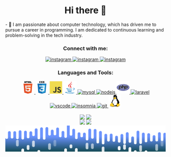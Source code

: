 <h1 align='center'>Hi there 👋</h1>
- 💬 I am passionate about computer technology, which has driven me to pursue a career in programming. I am dedicated to continuous learning and problem-solving in the tech industry.
<h3 align='center'>Connect with me:</h3>
<div align='center'>
  <a href='https://www.instagram.com/rippaiii_/' target="_blank" rel="noreferrer">
    <img src='https://img.icons8.com/?size=100&id=Xy10Jcu1L2Su&format=png&color=000000' alt="instagram" width="40" height="40">
  </a>
  <a href='https://www.youtube.com/channel/UCRTMrabJqWxAMSHsahxHZ_w' target="_blank" rel="noreferrer">
    <img src='https://img.icons8.com/?size=100&id=19318&format=png&color=000000' alt="instagram" width="40" height="40">
  </a>
  <a href='https://discord.com/users/547716155973042176' target="_blank" rel="noreferrer">
    <img src='https://img.icons8.com/?size=100&id=30998&format=png&color=000000' alt="instagram" width="40" height="40">
  </a>  
</div>

<h3 align='center'>Languages and Tools:</h3>
<div align='center'>
  <a href="https://www.w3.org/html/" target="_blank" rel="noreferrer">
    <img src="https://raw.githubusercontent.com/devicons/devicon/master/icons/html5/html5-original-wordmark.svg" alt="html5" width="40" height="40" />
</a>
  <a href="https://www.w3schools.com/css/" target="_blank" rel="noreferrer">
    <img src="https://raw.githubusercontent.com/devicons/devicon/master/icons/css3/css3-original-wordmark.svg" alt="css3" width="40" height="40" />
  </a>
  <a href="https://developer.mozilla.org/en-US/docs/Web/JavaScript" target="_blank" rel="noreferrer">
    <img src="https://raw.githubusercontent.com/devicons/devicon/master/icons/javascript/javascript-original.svg" alt="javascript" width="40" height="40" />
  </a>
  <a href="https://www.java.com" target="_blank" rel="noreferrer">
    <img src="https://raw.githubusercontent.com/devicons/devicon/master/icons/java/java-original.svg" alt="java" width="40" height="40" />
  </a>
  <a href="https://www.mysql.com/" target="_blank" rel="noreferrer">
    <img src="https://cdn.jsdelivr.net/gh/devicons/devicon@latest/icons/mysql/mysql-original.svg" alt="mysql" width="40" height="40" />
  </a>
  <a href="https://nodejs.org" target="_blank" rel="noreferrer">
    <img src="https://cdn.jsdelivr.net/gh/devicons/devicon@latest/icons/nodejs/nodejs-original.svg" alt="nodejs" width="40" height="40" />
  </a>
  <a href="https://www.php.net" target="_blank" rel="noreferrer">
    <img src="https://raw.githubusercontent.com/devicons/devicon/master/icons/php/php-original.svg" alt="php" width="40" height="40" />
  </a>
  <a href="https://laravel.com/" target="_blank" rel="noreferrer">
    <img src="https://cdn.jsdelivr.net/gh/devicons/devicon@latest/icons/laravel/laravel-original.svg" alt="laravel" width="40" height="40" />
  </a>
  <br>
  <!--
  -->
  <a href="https://code.visualstudio.com/" target="_blank" rel="noreferrer">
    <img src="https://cdn.jsdelivr.net/gh/devicons/devicon@latest/icons/vscode/vscode-original.svg" alt="vscode" width="40" height="40"/>
  </a>
  <a href="https://insomnia.rest/" target="_blank" rel="noreferrer">
    <img src="https://cdn.jsdelivr.net/gh/devicons/devicon@latest/icons/insomnia/insomnia-original.svg" alt="insomnia" width="40" height="40"/>
  </a>
  <a href="https://git-scm.com/" target="_blank" rel="noreferrer">
    <img src="https://www.vectorlogo.zone/logos/git-scm/git-scm-icon.svg" alt="git" width="40" height="40" />
  </a>
   <a href="https://www.linux.org/" target="_blank" rel="noreferrer">
    <img src="https://raw.githubusercontent.com/devicons/devicon/master/icons/linux/linux-original.svg" alt="linux" width="40" height="40" />
  </a>
</div>
<br>


<!--
**RIFAI1010/RIFAI1010** is a ✨ _special_ ✨ repository because its `README.md` (this file) appears on your GitHub profile.

Here are some ideas to get you started:

- 🔭 I’m currently working on ...
- 🌱 I’m currently learning ...
- 👯 I’m looking to collaborate on ...
- 🤔 I’m looking for help with ...
- 💬 Ask me about ...
- 📫 How to reach me: ...
- 😄 Pronouns: ...
- ⚡ Fun fact: ...
-->

<!--
| <a href='https://discord.com/users/547716155973042176' target="_blank" rel="noreferrer"><img align="center" src='https://lanyard.cnrad.dev/api/547716155973042176'></a> | <a href='https://github.com/RIFAI1010/perpustakaan-web' target="_blank" rel="noreferrer"><img align="center" src='https://github-readme-stats.vercel.app/api/pin/?username=rifai1010&repo=perpustakaan-web&theme=algolia'></a> |
  | ------------- | ------------- |
  
-->
  
<div align='center'>
  <a href='https://discord.com/users/547716155973042176' target="_blank" rel="noreferrer"><img align="center" src='https://lanyard.cnrad.dev/api/547716155973042176' height='170'></a>
  <a href='https://github.com/RIFAI1010/perpustakaan-web' target="_blank" rel="noreferrer"><img align="center" src='https://github-readme-stats.vercel.app/api/pin/?username=rifai1010&repo=perpustakaan-web&theme=algolia' height='170'></a><br>
  <img src='https://github-readme-stats.vercel.app/api?username=rifai1010&theme=algolia&show_icons=true&hide=stars' height='170'>
  <img src='https://github-readme-stats.vercel.app/api/top-langs/?username=rifai1010&layout=compact&theme=algolia' height='170'><br>
  <img src='wave2.svg'>
</div>

